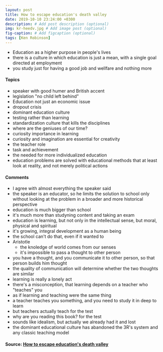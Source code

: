 ```yaml
---
layout: post
title: How to escape education's death valley
date: 2019-10-10 23:24:00 +0300
description: # Add post description (optional)
img: kr-heedv.jpg # Add image post (optional)
fig-caption: # Add figcaption (optional)
tags: [Ken Robinson]
---
```


* Education as a higher purpose in people's lives
* there is a culture in which education is just a mean, with a single goal directed at employment
* you study just for having a good job and wellfare and nothing more

#### Topics

* speaker with good humer and British accent
* legislation "no child left behind"
* Education not just an economic issue
* dropout crisis
* dominant education culture
* testing rather than learning
* standardization culture that kills the disciplines
* where are the geniuses of our time?
* curiosity importance in learning
* curiosity and imagination are essential for creativity
* the teacher role
* task and achievement
* the needed for more individualized education
* education problems are solved with educational methods that at least look at reality, and not merely political actions

#### Comments

* I agree with almost everything the speaker said
* the speaker is an educator, so he limits the solution to school only without looking at the problem in a broader and more historical perspective
* education is much bigger than school
* it's much more than studyning content and taking an exam
* education is learning, but not only in the intellectual sense, but moral, physical and spiritual
* it's growing, integral development as a human being
* the school can't do that, even if it wanted to
* Aristotle
    * the knoledge of world comes from our senses
    * it's impossible to pass a thought to other person
* you have a thought, and you communicate it to other person, so that person builds him thought
* the quality of communication will determine whether the two thoughts are similar
* learning is really a lonely act
* there's a misconception, that learning depends on a teacher who "teaches" you
* as if learning and teaching were the same thing
* a teacher teaches you something, and you need to study it in deep to learn
* but teachers actually teach for the test
* why are you reading this book? for the test
* sounds like idealism, but actually we already had it and lost
* the dominant educational culture has abandoned the 3R's system and any classic teaching model 

#### Source: [How to escape education's death valley](https://www.ted.com/talks/sir_ken_robinson_how_to_escape_education_s_death_valley)